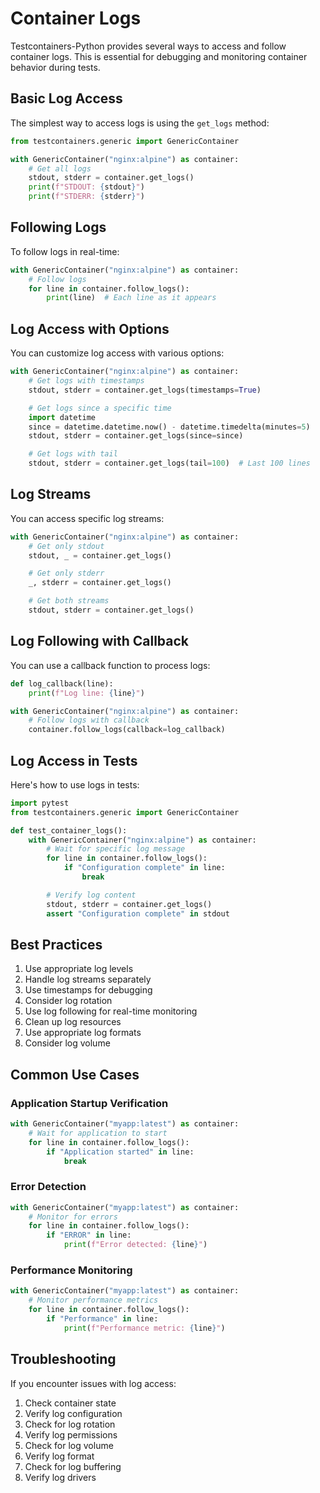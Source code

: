 # Container Logs

Testcontainers-Python provides several ways to access and follow container logs. This is essential for debugging and monitoring container behavior during tests.

## Basic Log Access

The simplest way to access logs is using the `get_logs` method:

```python
from testcontainers.generic import GenericContainer

with GenericContainer("nginx:alpine") as container:
    # Get all logs
    stdout, stderr = container.get_logs()
    print(f"STDOUT: {stdout}")
    print(f"STDERR: {stderr}")
```

## Following Logs

To follow logs in real-time:

```python
with GenericContainer("nginx:alpine") as container:
    # Follow logs
    for line in container.follow_logs():
        print(line)  # Each line as it appears
```

## Log Access with Options

You can customize log access with various options:

```python
with GenericContainer("nginx:alpine") as container:
    # Get logs with timestamps
    stdout, stderr = container.get_logs(timestamps=True)

    # Get logs since a specific time
    import datetime
    since = datetime.datetime.now() - datetime.timedelta(minutes=5)
    stdout, stderr = container.get_logs(since=since)

    # Get logs with tail
    stdout, stderr = container.get_logs(tail=100)  # Last 100 lines
```

## Log Streams

You can access specific log streams:

```python
with GenericContainer("nginx:alpine") as container:
    # Get only stdout
    stdout, _ = container.get_logs()

    # Get only stderr
    _, stderr = container.get_logs()

    # Get both streams
    stdout, stderr = container.get_logs()
```

## Log Following with Callback

You can use a callback function to process logs:

```python
def log_callback(line):
    print(f"Log line: {line}")

with GenericContainer("nginx:alpine") as container:
    # Follow logs with callback
    container.follow_logs(callback=log_callback)
```

## Log Access in Tests

Here's how to use logs in tests:

```python
import pytest
from testcontainers.generic import GenericContainer

def test_container_logs():
    with GenericContainer("nginx:alpine") as container:
        # Wait for specific log message
        for line in container.follow_logs():
            if "Configuration complete" in line:
                break

        # Verify log content
        stdout, stderr = container.get_logs()
        assert "Configuration complete" in stdout
```

## Best Practices

1. Use appropriate log levels
2. Handle log streams separately
3. Use timestamps for debugging
4. Consider log rotation
5. Use log following for real-time monitoring
6. Clean up log resources
7. Use appropriate log formats
8. Consider log volume

## Common Use Cases

### Application Startup Verification

```python
with GenericContainer("myapp:latest") as container:
    # Wait for application to start
    for line in container.follow_logs():
        if "Application started" in line:
            break
```

### Error Detection

```python
with GenericContainer("myapp:latest") as container:
    # Monitor for errors
    for line in container.follow_logs():
        if "ERROR" in line:
            print(f"Error detected: {line}")
```

### Performance Monitoring

```python
with GenericContainer("myapp:latest") as container:
    # Monitor performance metrics
    for line in container.follow_logs():
        if "Performance" in line:
            print(f"Performance metric: {line}")
```

## Troubleshooting

If you encounter issues with log access:

1. Check container state
2. Verify log configuration
3. Check for log rotation
4. Verify log permissions
5. Check for log volume
6. Verify log format
7. Check for log buffering
8. Verify log drivers
